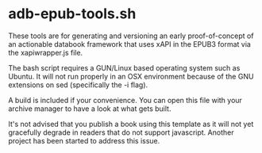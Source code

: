 adb-epub-tools.sh
=================

These tools are for generating and versioning an early proof-of-concept of an actionable databook framework that uses xAPI in the EPUB3 format via the xapiwrapper.js file.

The bash script requires a GUN/Linux based operating system such as Ubuntu. It will not run properly in an OSX environment because of the GNU extensions on sed (specifically the -i flag).

A build is included if your convenience. You can open this file with your archive manager to have a look at what gets built.

It's not advised that you publish a book using this template as it will not yet gracefully degrade in readers that do not support javascript. Another project has been started to address this issue.
